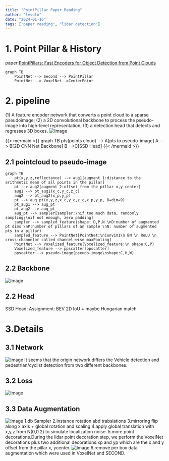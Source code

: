 ```yaml
---
title: "PointPillar Paper Reading"
author: "lvsolo"
date: "2024-01-16"
tags: ["paper reading", "lidar detection"]
---
```

# 1. Point Pillar & History
paper:[PointPillars: Fast Encoders for Object Detection from Point Clouds](https://readpaper.com/pdf-annotate/note?pdfId=4498438499233062913&noteId=2140451780928835584)

```mermaid
graph TB
    PointNet --> Second --> PointPillar
    PointNet --> VoxelNet-->CenterPoint
```

# 2. pipeline
(1) A feature encoder network that converts a point cloud to a sparse pseudoimage; 
(2) a 2D convolutional backbone to process the pseudo-image into high-level representation;
(3) a detection head that detects and regresses 3D boxes.
![Image](/images/paper_reading/point_pillar/2024-01-17_17-55.png)

{{< mermaid >}}
graph TB
    pts(points cloud) --> A[pts to pseudo-image]
    A --> B[2D CNN Net Backbone]
    B -->C[SSD Head]
{{< /mermaid >}}

## 2.1 pointcloud to pseudo-image

```mermaid
graph TB
    pt(x,y,z,reflectance) --> aug1[augment 1:distance to the arithmetic mean of all points in the pillar]
    pt --> aug2[augment 2:offset from the pillar x,y center]
    aug1 --> pt_aug1(x_c,y_c,z_c)
    aug2 --> pt_aug2(x_p,y_p)
    pt --> aug_pt(x,y,z,x_c,y_c,z_c,x_p,y_p, D=dim=9)
    pt_aug1 --> aug_pt
    pt_aug2 --> aug_pt
    aug_pt --> sampler[sampler:\nif too much data, randomly sampling;\nif not enough, zero padding]
    sampler --> sampled_feature(shape: D,P,N \nD:number of augmented pt dims \nP:number of pillars of an sample \nN: number of augmented pts in a pillar)
    sampled_feature --> PointNet[PointNet:\nConv1X1\n BN \n ReLU \n cross-channelor called channel-wise maxPooling]
    PointNet --> Voxelized_feature(Voxelized_feature:\n shape:C,P)
    Voxelized_feature --> ppscatter[ppscatter] 
    ppscatter --> pseudo-image(pseudo-image\nshape:C,H,W)
```

## 2.2 Backbone
![Image](/images/paper_reading/point_pillar/2024-01-17_17-55.png)
## 2.2 Head
SSD Head:
Assignment: BEV 2D IoU + maybe Hungarian match
# 3.Details
## 3.1 Network
![Image](/images/paper_reading/point_pillar/2024-01-19_15-39.png)
It seems that the origin network differs the Vehicle detection and pedestrian/cyclist detection from two different backbones.
## 3.2 Loss
![Image](/images/paper_reading/point_pillar/2024-01-19_16-12.png)
## 3.3 Data Augmentation
![Image](/images/paper_reading/point_pillar/2024-01-19_16-29.png)
1.db Sampler
2.instance rotation abd trabslations
3.mirroring flip along x axis + global rotation and scaling
4.apply global translation with x,y,z from N(0,0.2) to simulate localization noise.
5.more point decorations.During the lidar point decoration step, we perform the VoxelNet  decorations plus two additional decorations:xp and yp which are the x and y offset from the pillar x, ycenter.
![Image](/images/paper_reading/point_pillar/2024-01-19_16-41.png)
6.remove per box data augmentation which were used in VoxelNet and SECOND.

